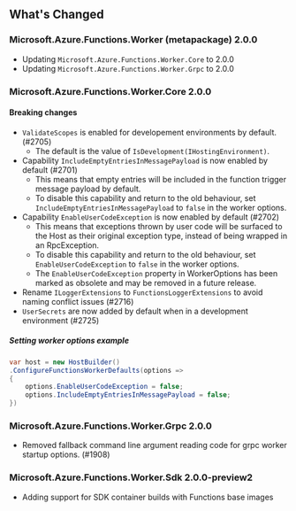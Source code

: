 ## What's Changed

<!-- Please add your release notes in the following format:
- My change description (#PR/#issue)
-->

### Microsoft.Azure.Functions.Worker (metapackage) 2.0.0

- Updating `Microsoft.Azure.Functions.Worker.Core` to 2.0.0
- Updating `Microsoft.Azure.Functions.Worker.Grpc` to 2.0.0

### Microsoft.Azure.Functions.Worker.Core 2.0.0

#### Breaking changes

- `ValidateScopes` is enabled for developement environments by default. (#2705)
  - The default is the value of `IsDevelopment(IHostingEnvironment)`.
- Capability `IncludeEmptyEntriesInMessagePayload` is now enabled by default (#2701)
  - This means that empty entries will be included in the function trigger message payload by default.
  - To disable this capability and return to the old behaviour, set `IncludeEmptyEntriesInMessagePayload` to `false` in the worker options.
- Capability `EnableUserCodeException` is now enabled by default (#2702)
  - This means that exceptions thrown by user code will be surfaced to the Host as their original exception type, instead of being wrapped in an RpcException.
  - To disable this capability and return to the old behaviour, set `EnableUserCodeException` to `false` in the worker options.
  - The `EnableUserCodeException` property in WorkerOptions has been marked as obsolete and may be removed in a future release.
- Rename `ILoggerExtensions` to `FunctionsLoggerExtensions` to avoid naming conflict issues (#2716)
- `UserSecrets` are now added by default when in a development environment (#2725)

##### Setting worker options example

```csharp
var host = new HostBuilder()
.ConfigureFunctionsWorkerDefaults(options =>
{
    options.EnableUserCodeException = false;
    options.IncludeEmptyEntriesInMessagePayload = false;
})
```

### Microsoft.Azure.Functions.Worker.Grpc 2.0.0

- Removed fallback command line argument reading code for grpc worker startup options. (#1908)

### Microsoft.Azure.Functions.Worker.Sdk 2.0.0-preview2

- Adding support for SDK container builds with Functions base images
